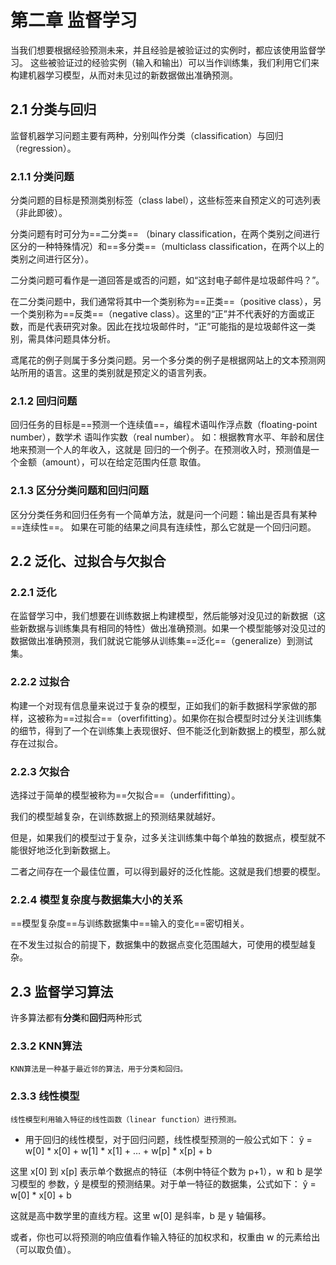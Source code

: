 # 第二章 监督学习

当我们想要根据经验预测未来，并且经验是被验证过的实例时，都应该使用监督学习。
这些被验证过的经验实例（输入和输出）可以当作训练集，我们利用它们来构建机器学习模型，从而对未见过的新数据做出准确预测。

## 2.1 分类与回归

监督机器学习问题主要有两种，分别叫作分类（classification）与回归（regression）。

### 2.1.1 分类问题

分类问题的目标是预测类别标签（class label），这些标签来自预定义的可选列表（非此即彼）。

分类问题有时可分为==二分类== （binary classification，在两个类别之间进行区分的一种特殊情况）和==多分类==（multiclass  classification，在两个以上的类别之间进行区分）。

二分类问题可看作是一道回答是或否的问题，如“这封电子邮件是垃圾邮件吗？”。

在二分类问题中，我们通常将其中一个类别称为==正类==（positive class），另一个类别称为==反类==（negative class）。这里的“正”并不代表好的方面或正数，而是代表研究对象。因此在找垃圾邮件时，“正”可能指的是垃圾邮件这一类别，需具体问题具体分析。

鸢尾花的例子则属于多分类问题。另一个多分类的例子是根据网站上的文本预测网站所用的语言。这里的类别就是预定义的语言列表。

### 2.1.2 回归问题

回归任务的目标是==预测一个连续值==，编程术语叫作浮点数（floating-point number），数学术 语叫作实数（real number）。
如：根据教育水平、年龄和居住地来预测一个人的年收入，这就是 回归的一个例子。在预测收入时，预测值是一个金额（amount），可以在给定范围内任意 取值。

### 2.1.3 区分分类问题和回归问题

区分分类任务和回归任务有一个简单方法，就是问一个问题：输出是否具有某种==连续性==。 如果在可能的结果之间具有连续性，那么它就是一个回归问题。

## 2.2 泛化、过拟合与欠拟合

### 2.2.1 泛化

在监督学习中，我们想要在训练数据上构建模型，然后能够对没见过的新数据（这些新数据与训练集具有相同的特性）做出准确预测。如果一个模型能够对没见过的数据做出准确预测，我们就说它能够从训练集==泛化==（generalize）到测试集。

### 2.2.2 过拟合

构建一个对现有信息量来说过于复杂的模型，正如我们的新手数据科学家做的那样，这被称为==过拟合==（overfifitting）。如果你在拟合模型时过分关注训练集的细节，得到了一个在训练集上表现很好、但不能泛化到新数据上的模型，那么就存在过拟合。

### 2.2.3 欠拟合

选择过于简单的模型被称为==欠拟合==（underfifitting）。

我们的模型越复杂，在训练数据上的预测结果就越好。

但是，如果我们的模型过于复杂，过多关注训练集中每个单独的数据点，模型就不能很好地泛化到新数据上。

二者之间存在一个最佳位置，可以得到最好的泛化性能。这就是我们想要的模型。

### 2.2.4 模型复杂度与数据集大小的关系

==模型复杂度==与训练数据集中==输入的变化==密切相关。

在不发生过拟合的前提下，数据集中的数据点变化范围越大，可使用的模型越复杂。

## 2.3 监督学习算法

许多算法都有**分类**和**回归**两种形式

### 2.3.2 KNN算法
    KNN算法是一种基于最近邻的算法，用于分类和回归。

### 2.3.3 线性模型
    线性模型利用输入特征的线性函数（linear function）进行预测。
- 用于回归的线性模型，对于回归问题，线性模型预测的一般公式如下：
    ŷ = w[0] * x[0] + w[1] * x[1] + … + w[p] * x[p] + b

这里 x[0] 到 x[p] 表示单个数据点的特征（本例中特征个数为 p+1），w 和 b 是学习模型的
参数，ŷ 是模型的预测结果。对于单一特征的数据集，公式如下： ŷ = w[0] * x[0] + b

这就是高中数学里的直线方程。这里 w[0] 是斜率，b 是 y 轴偏移。

或者，你也可以将预测的响应值看作输入特征的加权求和，权重由 w 的元素给出（可以取负值）。